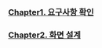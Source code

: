 [chapter1]: https://github.com/Lokie89/Kisa/tree/master/Subject1/Chapter1 "move"
[chapter2]: https://github.com/Lokie89/Kisa/tree/master/Subject1/Chapter2 "move"
### [Chapter1. 요구사항 확인][chapter1]
### [Chapter2. 화면 설계][chapter2]
